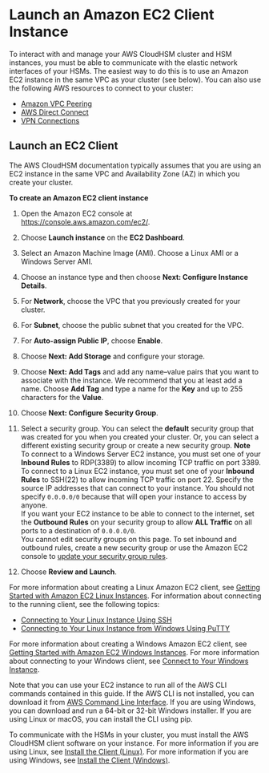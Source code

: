 # Launch an Amazon EC2 Client Instance<a name="launch-client-instance"></a>

To interact with and manage your AWS CloudHSM cluster and HSM instances, you must be able to communicate with the elastic network interfaces of your HSMs\. The easiest way to do this is to use an Amazon EC2 instance in the same VPC as your cluster \(see below\)\. You can also use the following AWS resources to connect to your cluster: 
+ [Amazon VPC Peering](http://docs.aws.amazon.com/AmazonVPC/latest/PeeringGuide/Welcome.html)
+ [AWS Direct Connect](https://aws.amazon.com/documentation/direct-connect/)
+ [VPN Connections](https://docs.aws.amazon.com/AmazonVPC/latest/UserGuide/vpn-connections.html)

## Launch an EC2 Client<a name="launch-client-instance-ec2"></a>

The AWS CloudHSM documentation typically assumes that you are using an EC2 instance in the same VPC and Availability Zone \(AZ\) in which you create your cluster\. 

**To create an Amazon EC2 client instance**

1. Open the Amazon EC2 console at [https://console\.aws\.amazon\.com/ec2/](https://console.aws.amazon.com/ec2/)\.

1. Choose **Launch instance** on the **EC2 Dashboard**\.

1. Select an Amazon Machine Image \(AMI\)\. Choose a Linux AMI or a Windows Server AMI\.

1. Choose an instance type and then choose **Next: Configure Instance Details**\.

1. For **Network**, choose the VPC that you previously created for your cluster\.

1. For **Subnet**, choose the public subnet that you created for the VPC\.

1. For **Auto\-assign Public IP**, choose **Enable**\.

1. Choose **Next: Add Storage** and configure your storage\.

1. Choose **Next: Add Tags** and add any name–value pairs that you want to associate with the instance\. We recommend that you at least add a name\. Choose **Add Tag** and type a name for the **Key** and up to 255 characters for the **Value**\. 

1. Choose **Next: Configure Security Group**\.

1. Select a security group\. You can select the **default** security group that was created for you when you created your cluster\. Or, you can select a different existing security group or create a new security group\. 
**Note**  
To connect to a Windows Server EC2 instance, you must set one of your **Inbound Rules** to RDP\(3389\) to allow incoming TCP traffic on port 3389\. To connect to a Linux EC2 instance, you must set one of your **Inbound Rules** to SSH\(22\) to allow incoming TCP traffic on port 22\. Specify the source IP addresses that can connect to your instance\. You should not specify `0.0.0.0/0` because that will open your instance to access by anyone\.   
If you want your EC2 instance to be able to connect to the internet, set the **Outbound Rules** on your security group to allow **ALL Traffic** on all ports to a destination of `0.0.0.0/0`\.   
You cannot edit security groups on this page\. To set inbound and outbound rules, create a new security group or use the Amazon EC2 console to [update your security group rules](http://docs.aws.amazon.com/AWSEC2/latest/UserGuide/using-network-security.html#updating-security-group-rules)\.

1. Choose **Review and Launch**\.

For more information about creating a Linux Amazon EC2 client, see [Getting Started with Amazon EC2 Linux Instances](http://docs.aws.amazon.com/AWSEC2/latest/UserGuide/EC2_GetStarted.html)\. For information about connecting to the running client, see the following topics: 
+ [Connecting to Your Linux Instance Using SSH](http://docs.aws.amazon.com/AWSEC2/latest/UserGuide/AccessingInstancesLinux.html)
+ [Connecting to Your Linux Instance from Windows Using PuTTY](http://docs.aws.amazon.com/AWSEC2/latest/UserGuide/putty.html)

For more information about creating a Windows Amazon EC2 client, see [Getting Started with Amazon EC2 Windows Instances](http://docs.aws.amazon.com/AWSEC2/latest/WindowsGuide/EC2_GetStarted.html)\. For more information about connecting to your Windows client, see [Connect to Your Windows Instance](http://docs.aws.amazon.com/AWSEC2/latest/WindowsGuide/EC2_GetStarted.html#ec2-connect-to-instance-windows)\. 

Note that you can use your EC2 instance to run all of the AWS CLI commands contained in this guide\. If the AWS CLI is not installed, you can download it from [AWS Command Line Interface](https://aws.amazon.com/cli/)\. If you are using Windows, you can download and run a 64\-bit or 32\-bit Windows installer\. If you are using Linux or macOS, you can install the CLI using pip\. 

To communicate with the HSMs in your cluster, you must install the AWS CloudHSM client software on your instance\. For more information if you are using Linux, see [Install the Client \(Linux\)](install-and-configure-client-linux.md)\. For more information if you are using Windows, see [Install the Client \(Windows\)](install-and-configure-client-win.md)\. 